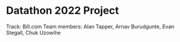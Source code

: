 # Datathon 2022 Project
Track: Bill.com
Team members: Alan Tapper, Arnav Burudgunte, Evan Stegall, Chuk Uzowihe
